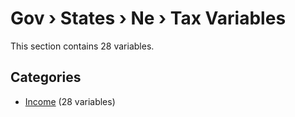 # Gov › States › Ne › Tax Variables

This section contains 28 variables.

## Categories

- [Income](income/index.md) (28 variables)
